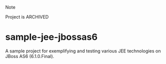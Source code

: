 > [!NOTE]
> Project is ARCHIVED

# sample-jee-jbossas6

A sample project for exemplifying and testing various JEE technologies on JBoss AS6 (6.1.0.Final).
